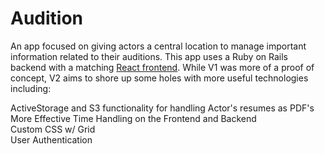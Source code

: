 # Audition

An app focused on giving actors a central location to manage important information related to their auditions. This app uses a  Ruby on Rails backend with a matching [React frontend](https://github.com/QMaximillian/frontend-mod-5-audition). While V1 was more of a proof of concept, V2 aims to shore up some holes with more useful technologies including:

ActiveStorage and S3 functionality for handling Actor's resumes as PDF's  
More Effective Time Handling on the Frontend and Backend  
Custom CSS w/ Grid  
User Authentication  
